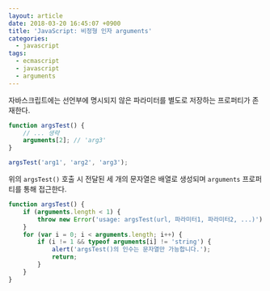 ```yaml
---
layout: article
date: 2018-03-20 16:45:07 +0900
title: 'JavaScript: 비정형 인자 arguments'
categories:
  - javascript
tags:
  - ecmascript
  - javascript
  - arguments
---
```


자바스크립트에는 선언부에 명시되지 않은 파라미터를 별도로 저장하는 프로퍼티가 존재한다.
```js
function argsTest() {
    // ... 생략
    arguments[2]; // 'arg3'
}

argsTest('arg1', 'arg2', 'arg3');
```
위의 `argsTest()` 호출 시 전달된 세 개의 문자열은 배열로 생성되며 `arguments` 프로퍼티를 통해 접근한다.
```js
function argsTest() {
    if (arguments.length < 1) {
        throw new Error('usage: argsTest(url, 파라미터1, 파라미터2, ...)');
    }
    for (var i = 0; i < arguments.length; i++) {
        if (i != 1 && typeof arguments[i] != 'string') {
            alert('argsTest()의 인수는 문자열만 가능합니다.');
            return;
        }
    }
}
```
